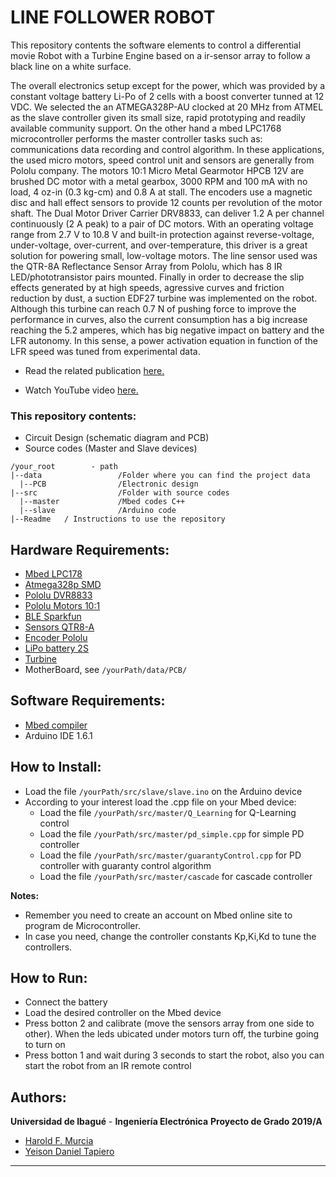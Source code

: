 # LINE FOLLOWER ROBOT

This repository contents the software elements to control a differential movie Robot with a Turbine Engine based on a ir-sensor array to follow a black line on a white surface.

The overall electronics setup except for the power, which was provided by a constant voltage battery Li-Po of 2 cells with a boost converter tunned at 12 VDC. We selected the an ATMEGA328P-AU clocked at 20 MHz from ATMEL as the slave controller given its small size, rapid prototyping and readily available community support. On the other hand a mbed LPC1768 microcontroller performs the master controller tasks such as: communications data recording and control algorithm. In these applications, the used micro motors, speed control unit and sensors are generally from Pololu company. The motors 10:1 Micro Metal Gearmotor HPCB 12V are brushed DC motor with a metal gearbox, 3000 RPM and 100 mA with no load, 4 oz-in (0.3 kg-cm) and 0.8 A at stall. The encoders use a magnetic disc and hall effect sensors to provide 12 counts per revolution of the motor shaft. The Dual Motor Driver Carrier DRV8833, can deliver 1.2 A per channel continuously (2 A peak) to a pair of DC motors. With an operating voltage range from 2.7 V to 10.8 V and built-in protection against reverse-voltage, under-voltage, over-current, and over-temperature, this driver is a great solution for powering small, low-voltage motors. The line sensor used was the QTR-8A Reflectance Sensor Array from Pololu, which has 8 IR LED/phototransistor pairs mounted. Finally in order to decrease the slip effects generated by at high speeds, agressive curves and friction reduction by dust, a suction EDF27 turbine was implemented on the robot. Although this turbine can reach 0.7 N of pushing force to improve the performance in curves, also the current consumption has a big increase reaching the 5.2 amperes, which has big negative impact on battery and the LFR autonomy. In this sense, a power activation equation in function of the LFR speed was tuned from experimental data.

 * Read the related publication [here.](https://link.springer.com/chapter/10.1007/978-3-030-00353-1_41) 

 * Watch YouTube video [here.](https://www.youtube.com/watch?v=WEFnlVYAbBk)



### This repository contents:
  - Circuit Design (schematic diagram and PCB)
  - Source codes (Master and Slave devices)

```
/your_root        - path
|--data                 /Folder where you can find the project data
  |--PCB             	/Electronic design 
|--src                  /Folder with source codes
  |--master             /Mbed codes C++
  |--slave             	/Arduino code 
|--Readme   / Instructions to use the repository
```
## Hardware Requirements:

  - [Mbed LPC178](https://os.mbed.com/platforms/mbed-LPC1768/)
  - [Atmega328p SMD](https://www.digikey.com/product-detail/en/microchip-technology/ATMEGA328P-AUR/ATMEGA328P-AURCT-ND/3789455)
  - [Pololu DVR8833](https://www.pololu.com/product/2130) 
  - [Pololu Motors 10:1](https://www.pololu.com/product/3048)
  - [BLE Sparkfun](https://www.sparkfun.com/products/retired/13019)
  - [Sensors QTR8-A](https://www.pololu.com/product/960)
  - [Encoder Pololu](https://www.pololu.com/product/2598)
  - [LiPo battery 2S](https://hobbyking.com/en_us/turnigy-nano-tech-300mah-2s-45-90c-lipo-pack.html)
  - [Turbine](https://hobbyking.com/en_us/edf27-with-11000kv-motor-assembled.html)
  - MotherBoard, see `/yourPath/data/PCB/`

## Software Requirements:

- [Mbed compiler](https://os.mbed.com/handbook/mbed-Compiler)
- Arduino IDE 1.6.1

## How to Install:
- Load the file `/yourPath/src/slave/slave.ino` on the Arduino device
- According to your interest load the .cpp file on your Mbed device:
	- Load the file `/yourPath/src/master/Q_Learning` for Q-Learning control
	- Load the file `/yourPath/src/master/pd_simple.cpp` for simple PD controller
	- Load the file `/yourPath/src/master/guarantyControl.cpp` for  PD controller with guaranty control algorithm
	- Load the file `/yourPath/src/master/cascade` for  cascade controller 

**Notes:** 
* Remember you need to create an account on Mbed online site to program de Microcontroller. 
* In case you need, change the controller constants Kp,Ki,Kd to tune the controllers.


## How to Run:

- Connect the battery
- Load the desired controller on the Mbed device
- Press botton 2 and calibrate (move the sensors array from one side to other). When the leds ubicated under motors turn off, the turbine going to turn on
- Press botton 1 and wait during 3 seconds to start the robot, also you can start the robot from an IR remote control


## Authors:
**Universidad de Ibagué** - **Ingeniería Electrónica**
**Proyecto de Grado 2019/A**
-   [Harold F. Murcia](www.haroldmurcia.com)
-   [Yeison Daniel Tapiero](mailto:Danielsan580@hotmail.com)
***
